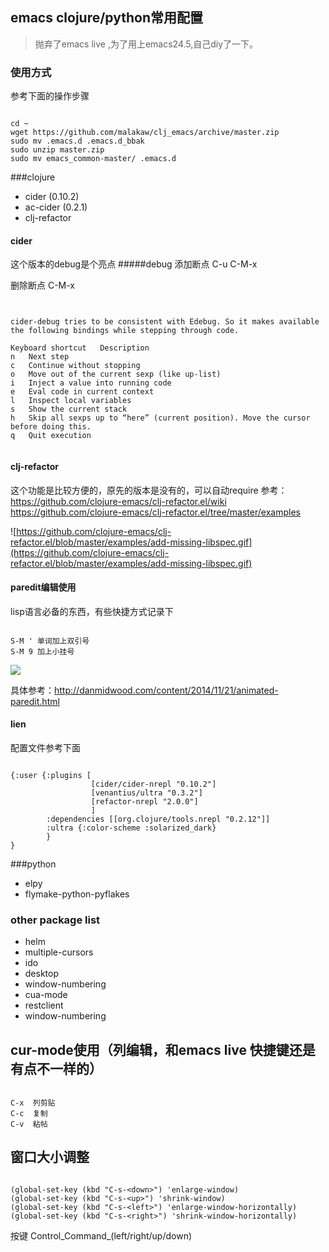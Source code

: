 
## emacs clojure/python常用配置 

>抛弃了emacs live ,为了用上emacs24.5,自己diy了一下。 


### 使用方式 

参考下面的操作步骤
<pre><code>  
cd ~
wget https://github.com/malakaw/clj_emacs/archive/master.zip
sudo mv .emacs.d .emacs.d_bbak
sudo unzip master.zip
sudo mv emacs_common-master/ .emacs.d
</code></pre>

###clojure
+ cider (0.10.2) 
+ ac-cider (0.2.1)
+ clj-refactor

#### cider
这个版本的debug是个亮点
#####debug
添加断点 C-u C-M-x

删除断点 C-M-x

<pre><code>  

cider-debug tries to be consistent with Edebug. So it makes available the following bindings while stepping through code.

Keyboard shortcut	Description
n	Next step
c	Continue without stopping
o	Move out of the current sexp (like up-list)
i	Inject a value into running code
e	Eval code in current context
l	Inspect local variables
s	Show the current stack
h	Skip all sexps up to “here” (current position). Move the cursor before doing this.
q	Quit execution

</code></pre>


#### clj-refactor
这个功能是比较方便的，原先的版本是没有的，可以自动require
参考：https://github.com/clojure-emacs/clj-refactor.el/wiki
https://github.com/clojure-emacs/clj-refactor.el/tree/master/examples


![https://github.com/clojure-emacs/clj-refactor.el/blob/master/examples/add-missing-libspec.gif](https://github.com/clojure-emacs/clj-refactor.el/blob/master/examples/add-missing-libspec.gif)

#### paredit编辑使用  ####
lisp语言必备的东西，有些快捷方式记录下
<pre><code>  
S-M ' 单词加上双引号
S-M 9 加上小挂号
</code></pre>

![](http://danmidwood.com/assets/animated-paredit/paredit-wrap.gif)


具体参考：http://danmidwood.com/content/2014/11/21/animated-paredit.html


#### lien
配置文件参考下面
<pre><code>  
{:user {:plugins [
                  [cider/cider-nrepl "0.10.2"]
                  [venantius/ultra "0.3.2"]
                  [refactor-nrepl "2.0.0"]
                  ]
        :dependencies [[org.clojure/tools.nrepl "0.2.12"]]
        :ultra {:color-scheme :solarized_dark}
        }
}
</code></pre>




###python
+ elpy
+ flymake-python-pyflakes



### other package list
+ helm
+ multiple-cursors
+ ido
+ desktop
+ window-numbering
+ cua-mode
+ restclient
+ window-numbering


 
## cur-mode使用（列编辑，和emacs live 快捷键还是有点不一样的） ##
<pre><code>  
C-x  列剪贴
C-c  复制
C-v  粘帖
</code></pre>


  
## 窗口大小调整 ##
<pre><code>  
(global-set-key (kbd "C-s-&lt;down&gt;") 'enlarge-window)
(global-set-key (kbd "C-s-&lt;up&gt;") 'shrink-window)
(global-set-key (kbd "C-s-&lt;left&gt;") 'enlarge-window-horizontally)
(global-set-key (kbd "C-s-&lt;right&gt;") 'shrink-window-horizontally)
</code></pre>
按键
Control_Command_(left/right/up/down)
